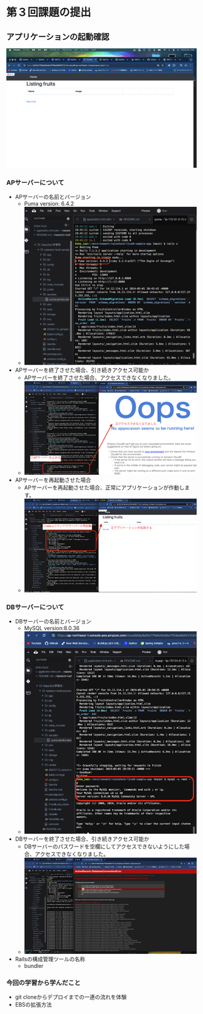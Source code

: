 # 第３回課題の提出
## アプリケーションの起動確認
![Screenshot_2024-05-02 5.40.41.png](img%2FScreenshot_2024-05-02%205.40.41.png)

### APサーバーについて
- APサーバーの名前とバージョン
  - Puma version: 6.4.2
  - ![Screenshot_2024-05-02 5.56.29.png](img%2FScreenshot_2024-05-02%205.56.29.png)
- APサーバーを終了させた場合、引き続きアクセス可能か
  - APサーバーを終了させた場合、アクセスできなくなりました。
  - ![Screenshot_2024-05-02 6.00.41.png](img%2FScreenshot_2024-05-02%206.00.41.png)
- APサーバーを再起動させた場合
  - APサーバーを再起動させた場合、正常にアプリケーションが作動します。
  - ![Screenshot_2024-05-02 6.25.24.png](img%2FScreenshot_2024-05-02%206.25.24.png)

### DBサーバーについて
- DBサーバーの名前とバージョン
  - MySQL version:8.0.36
  - ![Screenshot_2024-05-02 6.22.34.png](img%2FScreenshot_2024-05-02%206.22.34.png)
- DBサーバーを終了させた場合、引き続きアクセス可能か
  - DBサーバーのパスワードを空欄にしてアクセスできないようにした場合、アクセスできなくなりました。
  - ![Screenshot_2024-05-02 19.38.12.png](img%2FScreenshot_2024-05-02%2019.38.12.png)
- Railsの構成管理ツールの名称
    - bundler

### 今回の学習から学んだこと
- git cloneからデプロイまでの一連の流れを体験
- EBSの拡張方法